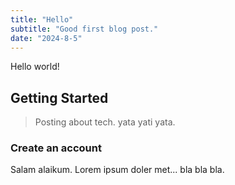 ```yaml
---
title: "Hello"
subtitle: "Good first blog post."
date: "2024-8-5"
---
```


Hello world!

## Getting Started

> Posting about tech. yata yati yata.

### Create an account

Salam alaikum. Lorem ipsum doler met... bla bla bla.
